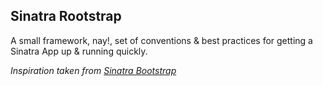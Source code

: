 ## Sinatra Rootstrap
A small framework, nay!, set of conventions & best practices for getting a Sinatra App up & running quickly.

_Inspiration taken from [Sinatra Bootstrap](https://github.com/l3ck/sinatra-boilerplate)_
